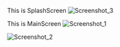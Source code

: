 



This is SplashScreen
![Screenshot_3](https://github.com/SubhanSC/Timer/assets/124590824/1c7c749c-15c8-44ea-b1d0-cd782ff57e95)




This is MainScreen
![Screenshot_1](https://github.com/SubhanSC/Timer/assets/124590824/275e9804-bb1e-46cf-becd-c40f6b95d8cb)







![Screenshot_2](https://github.com/SubhanSC/Timer/assets/124590824/e66e54c9-6c46-4781-b589-8acf69807bd7)
